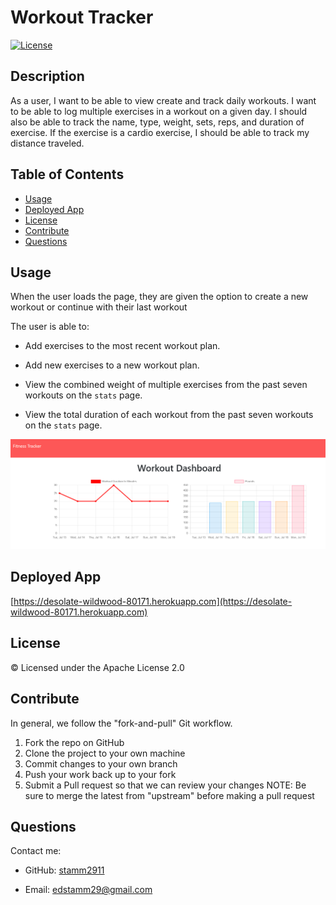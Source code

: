 # Workout Tracker
[![License](https://img.shields.io/badge/License-Apache%202.0-blue.svg)](https://opensource.org/licenses/Apache-2.0)
## Description
 As a user, I want to be able to view create and track daily workouts. I want to be able to log multiple exercises in a workout on a given day. I should also be able to track the name, type, weight, sets, reps, and duration of exercise. If the exercise is a cardio exercise, I should be able to track my distance traveled.

## Table of Contents
- [Usage](#usage)
- [Deployed App](#deployed-app)
- [License](#license)  
- [Contribute](#contribute)
- [Questions](#questions)

## Usage
When the user loads the page, they are given the option to create a new workout or continue with their last workout

The user is able to:

  * Add exercises to the most recent workout plan.

  * Add new exercises to a new workout plan.

  * View the combined weight of multiple exercises from the past seven workouts on the `stats` page.

  * View the total duration of each workout from the past seven workouts on the `stats` page.

![Deployed application](img/deployed-app.PNG)

## Deployed App
[https://desolate-wildwood-80171.herokuapp.com](https://desolate-wildwood-80171.herokuapp.com)

## License
© Licensed under the Apache License 2.0
## Contribute
In general, we follow the "fork-and-pull" Git workflow.

1. Fork the repo on GitHub
2. Clone the project to your own machine
3. Commit changes to your own branch
4. Push your work back up to your fork
5. Submit a Pull request so that we can review your changes
NOTE: Be sure to merge the latest from "upstream" before making a pull request
## Questions
Contact me:

- GitHub: [stamm2911](https://github.com/stamm2911)

- Email: edstamm29@gmail.com
    